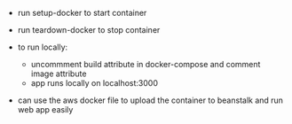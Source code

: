 - run setup-docker to start container
- run teardown-docker to stop container
- to run locally:
    - uncommment build attribute in docker-compose and comment image attribute
    - app runs locally on localhost:3000

- can use the aws docker file to upload the container to beanstalk and run web app easily
